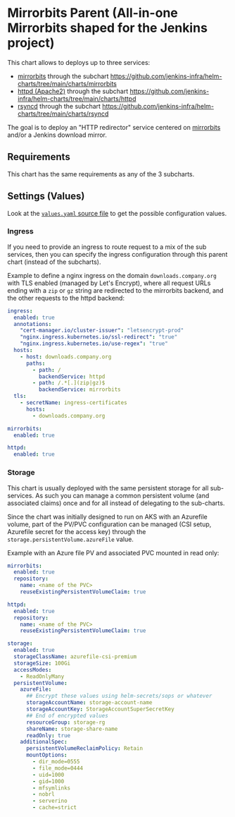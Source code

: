 # Mirrorbits Parent (All-in-one Mirrorbits shaped for the Jenkins project)

This chart allows to deploys up to three services:

* [mirrorbits](https://github.com/etix/mirrorbits) through the subchart <https://github.com/jenkins-infra/helm-charts/tree/main/charts/mirrorbits>
* [httpd (Apache2)](https://httpd.apache.org/) through the subchart <https://github.com/jenkins-infra/helm-charts/tree/main/charts/httpd>
* [rsyncd](https://linux.die.net/man/1/rsync) through the subchart <https://github.com/jenkins-infra/helm-charts/tree/main/charts/rsyncd>

The goal is to deploy an "HTTP redirector" service centered on [mirrorbits](https://github.com/etix/mirrorbits) and/or a Jenkins download mirror.

## Requirements

This chart has the same requirements as any of the 3 subcharts.

## Settings (Values)

Look at the [`values.yaml` source file](./values.yaml) to get the possible configuration values.

### Ingress

If you need to provide an ingress to route request to a mix of the sub services, then you can specify the ingress configuration through this parent chart (instead of the subcharts).

Example to define a nginx ingress on the domain `downloads.company.org` with TLS enabled (managed by Let's Encrypt),
where all request URLs ending with a `zip` or `gz` string are redirected to the mirrorbits backend,
and the other requests to the httpd backend:

```yaml
ingress:
  enabled: true
  annotations:
    "cert-manager.io/cluster-issuer": "letsencrypt-prod"
    "nginx.ingress.kubernetes.io/ssl-redirect": "true"
    "nginx.ingress.kubernetes.io/use-regex": "true"
  hosts:
    - host: downloads.company.org
      paths:
        - path: /
          backendService: httpd
        - path: /.*[.](zip|gz)$
          backendService: mirrorbits
  tls:
    - secretName: ingress-certificates
      hosts:
        - downloads.company.org

mirrorbits:
  enabled: true

httpd:
  enabled: true
```

### Storage

This chart is usually deployed with the same persistent storage for all sub-services.
As such you can manage a common persistent volume (and associated claims) once and for all instead of delegating to the sub-charts.

Since the chart was initially designed to run on AKS with an Azurefile volume, part of the PV/PVC configuration can be managed (CSI setup, Azurefile secret for the access key) through the `storage.persistentVolume.azureFile` value.

Example with an Azure file PV and associated PVC mounted in read only:

```yaml
mirrorbits:
  enabled: true
  repository:
    name: <name of the PVC>
    reuseExistingPersistentVolumeClaim: true

httpd:
  enabled: true
  repository:
    name: <name of the PVC>
    reuseExistingPersistentVolumeClaim: true

storage:
  enabled: true
  storageClassName: azurefile-csi-premium
  storageSize: 100Gi
  accessModes:
    - ReadOnlyMany
  persistentVolume:
    azureFile:
      ## Encrypt these values using helm-secrets/sops or whatever
      storageAccountName: storage-account-name
      storageAccountKey: StorageAccountSuperSecretKey
      ## End of encrypted values
      resourceGroup: storage-rg
      shareName: storage-share-name
      readOnly: true
    additionalSpec:
      persistentVolumeReclaimPolicy: Retain
      mountOptions:
        - dir_mode=0555
        - file_mode=0444
        - uid=1000
        - gid=1000
        - mfsymlinks
        - nobrl
        - serverino
        - cache=strict
```
